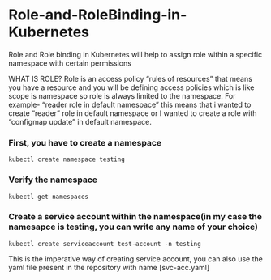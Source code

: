 # Role-and-RoleBinding-in-Kubernetes
Role and Role binding in Kubernetes will help to assign role within a specific namespace with certain permissions

WHAT IS ROLE?
Role is an access policy “rules of resources” that means you have a resource and you will be defining access policies which is like scope is namespace so role is always limited to the namespace.
For example- “reader role in default namespace” this means that i wanted to create “reader” role in default namespace or I wanted to create a role with “configmap update” in default namespace. 

### First, you have to create a namespace

`kubectl create namespace testing`

### Verify the namespace

`kubectl get namespaces`

### Create a service account within the namespace(in my case the namesapce is testing, you can write any name of your choice)

`kubectl create serviceaccount test-account -n testing`

This is the imperative way of creating service account, you can also use the yaml file present in the repository with name [svc-acc.yaml]
